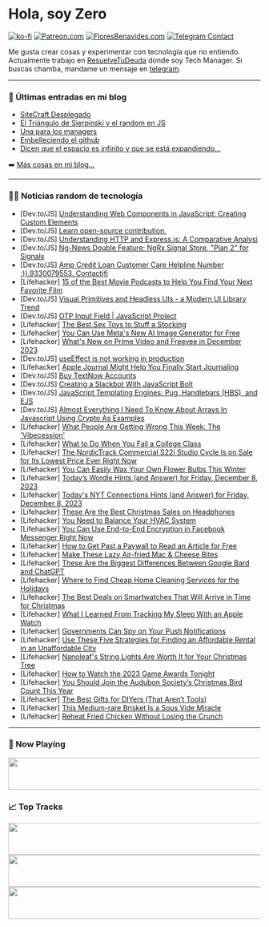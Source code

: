 # Hola, soy Zero

[![ko-fi](https://ko-fi.com/img/githubbutton_sm.svg)](https://ko-fi.com/J3J4N0LUK)
[![Patreon.com](https://img.shields.io/endpoint.svg?url=https%3A%2F%2Fshieldsio-patreon.vercel.app%2Fapi%3Fusername%3Dzerodragon%26type%3Dpatrons&style=for-the-badge)](https://patreon.com/zerodragon)
[![FloresBenavides.com](https://img.shields.io/website?down_message=oops&label=MiBlog&style=for-the-badge&up_message=online&url=https%3A%2F%2Ffloresbenavides.com)](https://floresbenavides.com)
[![Telegram Contact](https://img.shields.io/badge/escr%C3%ADbeme-ZeroDragon-%2326A5E4?style=for-the-badge&logo=telegram)](https://t.me/zerodragon)

Me gusta crear cosas y experimentar con tecnología que no entiendo.
Actualmente trabajo en [ResuelveTuDeuda](http://github.com/resuelve) donde soy Tech Manager.
Si buscas chamba, mandame un mensaje en [telegram](https://t.me/zerodragon).

---

### 📕 Últimas entradas en mi blog
<!-- BLOG-POST-LIST:START -->
- [SiteCraft Desplegado](https://floresbenavides.com/sitecraft-desplegado/)
- [El Triángulo de Sierpinski y el random en JS](https://floresbenavides.com/el-triangulo-de-sierpinski-y-el-random-en-js/)
- [Una para los managers](https://floresbenavides.com/una-para-los-managers/)
- [Embelleciendo el github](https://floresbenavides.com/embelleciendo-el-github/)
- [Dicen que el espacio es infinito y que se está expandiendo…](https://floresbenavides.com/dicen-que-el-espacio-es-infinito-y-que-se-esta-expandiendo/)
<!-- BLOG-POST-LIST:END -->

➡️ [Más cosas en mi blog...](https://floresbenavides.com)

---

### 👨‍💻 Noticias random de tecnología
<!-- TECH-POSTS:START -->
- [Dev.to/JS] [Understanding Web Components in JavaScript: Creating Custom Elements](https://dev.to/m__mdy__m/understanding-web-components-in-javascript-creating-custom-elements-1iik)
- [Dev.to/JS] [Learn open-source contribution.](https://dev.to/sujithvsuresh/learn-open-source-contribution-4me3)
- [Dev.to/JS] [Understanding HTTP and Express.js: A Comparative Analysi](https://dev.to/m__mdy__m/understanding-http-and-expressjs-a-comparative-analysi-1cfo)
- [Dev.to/JS] [Ng-News Double Feature: NgRx Signal Store, &quot;Plan 2&quot; for Signals](https://dev.to/this-is-angular/ng-news-double-feature-ngrx-signal-store-plan-2-for-signals-3i87)
- [Dev.to/JS] [Amp Credit Loan Customer Care Helpline Number ;&rpar;&rpar;.9330079553. Contactjfj](https://dev.to/rajkumar541335/amp-credit-loan-customer-care-helpline-number-9330079553-contactjfj-3378)
- [Lifehacker] [15 of the Best Movie Podcasts to Help You Find Your Next Favorite Film](https://lifehacker.com/entertainment/best-movie-podcasts)
- [Dev.to/JS] [Visual Primitives and Headless UIs - a Modern UI Library Trend](https://dev.to/danielkov/visual-primitives-and-headless-uis-a-modern-ui-library-trend-19jk)
- [Dev.to/JS] [OTP Input Field | JavaScript Project](https://dev.to/codingcss/otp-input-field-javascript-project-3h3l)
- [Lifehacker] [The Best Sex Toys to Stuff a Stocking](https://lifehacker.com/relationships/sex-toy-stocking-stuffers)
- [Lifehacker] [You Can Use Meta&#39;s New AI Image Generator for Free](https://lifehacker.com/tech/metas-new-ai-image-generator-is-free)
- [Lifehacker] [What&#39;s New on Prime Video and Freevee in December 2023](https://lifehacker.com/entertainment/new-on-prime-video-and-freevee-december-2023)
- [Dev.to/JS] [useEffect is not working in production](https://dev.to/sushilmagare10/useeffect-is-not-working-in-producti-452p)
- [Lifehacker] [Apple Journal Might Help You Finally Start Journaling](https://lifehacker.com/tech/apple-journal-app-review)
- [Dev.to/JS] [Buy TextNow Accounts](https://dev.to/hermanstickel1/buy-textnow-accounts-19g6)
- [Dev.to/JS] [Creating a Slackbot With JavaScript Bolt](https://dev.to/isaksolheim/creating-a-slackbot-with-javascript-bolt-1kp7)
- [Dev.to/JS] [JavaScript Templating Engines: Pug, Handlebars &lpar;HBS&rpar;, and EJS](https://dev.to/m__mdy__m/javascript-templating-engines-pug-handlebars-hbs-and-ejs-jcd)
- [Dev.to/JS] [Almost Everything I Need To Know About Arrays In Javascript Using Crypto As Examples](https://dev.to/apicrud/almost-everything-i-need-to-know-about-arrays-in-javascript-using-crypto-as-examples-2kie)
- [Lifehacker] [What People Are Getting Wrong This Week: The &#39;Vibecession&#39;](https://lifehacker.com/entertainment/what-people-get-wrong-vibecession)
- [Lifehacker] [What to Do When You Fail a College Class](https://lifehacker.com/family/what-to-do-if-you-fail-college-class)
- [Lifehacker] [The NordicTrack Commercial S22i Studio Cycle Is on Sale for Its Lowest Price Ever Right Now](https://lifehacker.com/health/nordictrack-s22i-deal-40-percent-off)
- [Lifehacker] [You Can Easily Wax Your Own Flower Bulbs This Winter](https://lifehacker.com/home/how-to-wax-your-own-flower-bulbs)
- [Lifehacker] [Today’s Wordle Hints &lpar;and Answer&rpar; for Friday, December 8, 2023](https://lifehacker.com/entertainment/wordle-answer-today-december-8-2023)
- [Lifehacker] [Today&#39;s NYT Connections Hints &lpar;and Answer&rpar; for Friday, December 8, 2023](https://lifehacker.com/entertainment/nyt-connections-answer-today-december-8-2023)
- [Lifehacker] [These Are the Best Christmas Sales on Headphones](https://lifehacker.com/tech/best-headphone-gifts-christmas)
- [Lifehacker] [You Need to Balance Your HVAC System](https://lifehacker.com/home/how-to-balance-hvac-system)
- [Lifehacker] [You Can Use End-to-End Encryption in Facebook Messenger Right Now](https://lifehacker.com/how-to-use-end-to-end-encryption-in-facebook-messenger-1849405695)
- [Lifehacker] [How to Get Past a Paywall to Read an Article for Free](https://lifehacker.com/how-to-get-past-a-paywall-to-read-an-article-for-free-1847800292)
- [Lifehacker] [Make These Lazy Air-fried Mac &amp; Cheese Bites](https://lifehacker.com/food-drink/air-fried-mac-n-cheese-bites-recipe)
- [Lifehacker] [These Are the Biggest Differences Between Google Bard and ChatGPT](https://lifehacker.com/tech/what-is-google-bard-ai-chatbot)
- [Lifehacker] [Where to Find Cheap Home Cleaning Services for the Holidays](https://lifehacker.com/home/best-home-cleaning-deals-for-holidays)
- [Lifehacker] [The Best Deals on Smartwatches That Will Arrive in Time for Christmas](https://lifehacker.com/tech/best-deals-on-smartwatches-for-christmas-2023)
- [Lifehacker] [What I Learned From Tracking My Sleep With an Apple Watch](https://lifehacker.com/tech/sleep-tracking-with-apple-watch)
- [Lifehacker] [Governments Can Spy on Your Push Notifications](https://lifehacker.com/tech/governments-spying-on-push-notifications)
- [Lifehacker] [Use These Five Strategies for Finding an Affordable Rental in an Unaffordable City](https://lifehacker.com/money/finding-affordable-rental-expensive-city)
- [Lifehacker] [Nanoleaf&#39;s String Lights Are Worth It for Your Christmas Tree](https://lifehacker.com/tech/nanoleaf-holiday-string-lights-review)
- [Lifehacker] [How to Watch the 2023 Game Awards Tonight](https://lifehacker.com/entertainment/how-to-watch-game-awards)
- [Lifehacker] [You Should Join the Audubon Society’s Christmas Bird Count This Year](https://lifehacker.com/science/join-audubon-society-christmas-bird-count)
- [Lifehacker] [The Best Gifts for DIYers &lpar;That Aren’t Tools&rpar;](https://lifehacker.com/home/best-gifts-for-diyers-that-are-not-tools)
- [Lifehacker] [This Medium-rare Brisket Is a Sous Vide Miracle](https://lifehacker.com/food-drink/medium-rare-brisket-sous-vide-recipe)
- [Lifehacker] [Reheat Fried Chicken Without Losing the Crunch](https://lifehacker.com/food-drink/reheat-fried-chicken)<!-- TECH-POSTS:END -->

---

### 🎵 Now Playing
<a href="https://spotify-now-playing-dun.vercel.app/now-playing?open"><img src="https://spotify-now-playing-dun.vercel.app/now-playing" width="540" height="64"></a>

### 📈 Top Tracks
<a href="https://spotify-now-playing-dun.vercel.app/top-tracks?i=1&open"><img src="https://spotify-now-playing-dun.vercel.app/top-tracks?i=1" width="540" height="64"></a>
<a href="https://spotify-now-playing-dun.vercel.app/top-tracks?i=2&open"><img src="https://spotify-now-playing-dun.vercel.app/top-tracks?i=2" width="540" height="64"></a>
<a href="https://spotify-now-playing-dun.vercel.app/top-tracks?i=3&open"><img src="https://spotify-now-playing-dun.vercel.app/top-tracks?i=3" width="540" height="64"></a>
